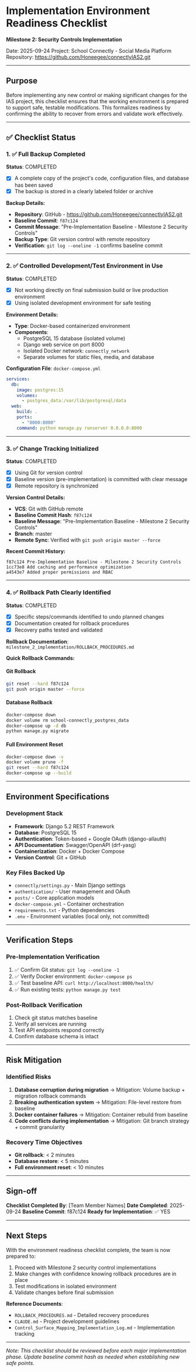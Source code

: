 # Implementation Environment Readiness Checklist
**Milestone 2: Security Controls Implementation**

Date: 2025-09-24
Project: School Connectly - Social Media Platform
Repository: https://github.com/Honeegee/connectlyIAS2.git

---

## Purpose

Before implementing any new control or making significant changes for the IAS project, this checklist ensures that the working environment is prepared to support safe, testable modifications. This formalizes readiness by confirming the ability to recover from errors and validate work effectively.

---

## ✅ Checklist Status

### 1. ✅ Full Backup Completed

**Status**: COMPLETED

- [x] A complete copy of the project's code, configuration files, and database has been saved
- [x] The backup is stored in a clearly labeled folder or archive

**Backup Details:**
- **Repository**: GitHub - https://github.com/Honeegee/connectlyIAS2.git
- **Baseline Commit**: `f87c124`
- **Commit Message**: "Pre-Implementation Baseline - Milestone 2 Security Controls"
- **Backup Type**: Git version control with remote repository
- **Verification**: `git log --oneline -1` confirms baseline commit

---

### 2. ✅ Controlled Development/Test Environment in Use

**Status**: COMPLETED

- [x] Not working directly on final submission build or live production environment
- [x] Using isolated development environment for safe testing

**Environment Details:**
- **Type**: Docker-based containerized environment
- **Components**:
  - PostgreSQL 15 database (isolated volume)
  - Django web service on port 8000
  - Isolated Docker network: `connectly_network`
  - Separate volumes for static files, media, and database

**Configuration File**: `docker-compose.yml`
```yaml
services:
  db:
    image: postgres:15
    volumes:
      - postgres_data:/var/lib/postgresql/data
  web:
    build: .
    ports:
      - "8000:8000"
    command: python manage.py runserver 0.0.0.0:8000
```

---

### 3. ✅ Change Tracking Initialized

**Status**: COMPLETED

- [x] Using Git for version control
- [x] Baseline version (pre-implementation) is committed with clear message
- [x] Remote repository is synchronized

**Version Control Details:**
- **VCS**: Git with GitHub remote
- **Baseline Commit Hash**: `f87c124`
- **Baseline Message**: "Pre-Implementation Baseline - Milestone 2 Security Controls"
- **Branch**: master
- **Remote Sync**: Verified with `git push origin master --force`

**Recent Commit History:**
```
f87c124 Pre-Implementation Baseline - Milestone 2 Security Controls
1cc73e8 Add caching and performance optimization
a4543e7 Added proper permissions and RBAC
```

---

### 4. ✅ Rollback Path Clearly Identified

**Status**: COMPLETED

- [x] Specific steps/commands identified to undo planned changes
- [x] Documentation created for rollback procedures
- [x] Recovery paths tested and validated

**Rollback Documentation**: `milestone_2_implementation/ROLLBACK_PROCEDURES.md`

**Quick Rollback Commands:**

#### Git Rollback
```bash
git reset --hard f87c124
git push origin master --force
```

#### Database Rollback
```bash
docker-compose down
docker volume rm school-connectly_postgres_data
docker-compose up -d db
python manage.py migrate
```

#### Full Environment Reset
```bash
docker-compose down -v
docker volume prune -f
git reset --hard f87c124
docker-compose up --build
```

---

## Environment Specifications

### Development Stack
- **Framework**: Django 5.2 REST Framework
- **Database**: PostgreSQL 15
- **Authentication**: Token-based + Google OAuth (django-allauth)
- **API Documentation**: Swagger/OpenAPI (drf-yasg)
- **Containerization**: Docker + Docker Compose
- **Version Control**: Git + GitHub

### Key Files Backed Up
- `connectly/settings.py` - Main Django settings
- `authentication/` - User management and OAuth
- `posts/` - Core application models
- `docker-compose.yml` - Container orchestration
- `requirements.txt` - Python dependencies
- `.env` - Environment variables (local only, not committed)

---

## Verification Steps

### Pre-Implementation Verification
1. ✅ Confirm Git status: `git log --oneline -1`
2. ✅ Verify Docker environment: `docker-compose ps`
3. ✅ Test baseline API: `curl http://localhost:8000/health/`
4. ✅ Run existing tests: `python manage.py test`

### Post-Rollback Verification
1. Check git status matches baseline
2. Verify all services are running
3. Test API endpoints respond correctly
4. Confirm database schema is intact

---

## Risk Mitigation

### Identified Risks
1. **Database corruption during migration** → Mitigation: Volume backup + migration rollback commands
2. **Breaking authentication system** → Mitigation: File-level restore from baseline
3. **Docker container failures** → Mitigation: Container rebuild from baseline
4. **Code conflicts during implementation** → Mitigation: Git branch strategy + commit granularity

### Recovery Time Objectives
- **Git rollback**: < 2 minutes
- **Database restore**: < 5 minutes
- **Full environment reset**: < 10 minutes

---

## Sign-off

**Checklist Completed By**: [Team Member Names]
**Date Completed**: 2025-09-24
**Baseline Commit**: f87c124
**Ready for Implementation**: ✅ YES

---

## Next Steps

With the environment readiness checklist complete, the team is now prepared to:

1. Proceed with Milestone 2 security control implementations
2. Make changes with confidence knowing rollback procedures are in place
3. Test modifications in isolated environment
4. Validate changes before final submission

**Reference Documents**:
- `ROLLBACK_PROCEDURES.md` - Detailed recovery procedures
- `CLAUDE.md` - Project development guidelines
- `Control_Surface_Mapping_Implementation_Log.md` - Implementation tracking

---

*Note: This checklist should be reviewed before each major implementation phase. Update baseline commit hash as needed when establishing new safe points.*